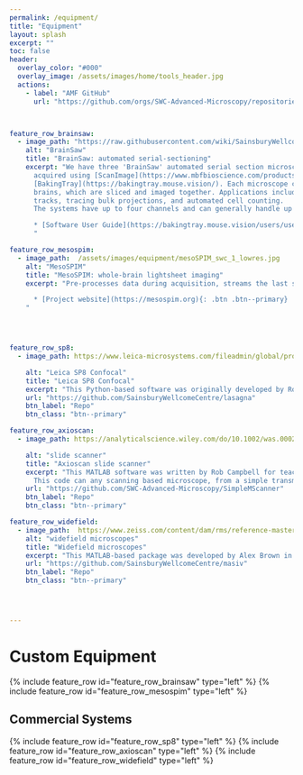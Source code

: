 ```yaml
---
permalink: /equipment/
title: "Equipment"
layout: splash
excerpt: ""
toc: false
header:
  overlay_color: "#000"
  overlay_image: /assets/images/home/tools_header.jpg
  actions:
    - label: "AMF GitHub"
      url: "https://github.com/orgs/SWC-Advanced-Microscopy/repositories"



feature_row_brainsaw:
  - image_path: "https://raw.githubusercontent.com/wiki/SainsburyWellcomeCentre/StitchIt/images/rgb_brain_example.jpg"
    alt: "BrainSaw"
    title: "BrainSaw: automated serial-sectioning"
    excerpt: "We have three 'BrainSaw' automated serial section microscopes. Data are 
      acquired using [ScanImage](https://www.mbfbioscience.com/products/scanimage) and 
      [BakingTray](https://bakingtray.mouse.vision/). Each microscope can accommodate up to 6 
      brains, which are sliced and imaged together. Applications include mapping electrode 
      tracks, tracing bulk projections, and automated cell counting. 
      The systems have up to four channels and can generally handle up to four fluorophores simultaneously.

      * [Software User Guide](https://bakingtray.mouse.vision/users/user_guide){: .btn .btn--primary}
      "

feature_row_mesospim:
  - image_path:  /assets/images/equipment/mesoSPIM_swc_1_lowres.jpg
    alt: "MesoSPIM"
    title: "MesoSPIM: whole-brain lightsheet imaging"
    excerpt: "Pre-processes data during acquisition, streams the last stitched section to a web page, initiates stitching automatically when acquisition completes. Includes tools for downsampling and generally batch-processing image stacks. Operations highly parallelized for speed.

      * [Project website](https://mesospim.org){: .btn .btn--primary}
    "




feature_row_sp8:
  - image_path: https://www.leica-microsystems.com/fileadmin/global/products/Confocal/leica-sp8-mp-list.jpg

    alt: "Leica SP8 Confocal"
    title: "Leica SP8 Confocal"
    excerpt: "This Python-based software was originally developed by Rob Campbell for a project with Tom Mrsic-Flogel's lab, but is now being used by the IBL consortium to trace electrode tracks. It provides linked orthogonal 2-D views for fast visualisation of downsampled image stacks. Allows overlays of multiple brains, multiple channels, traced neurites, or soma locations. Includes viewer for Allen Atlas and is extendable via plugins. Lasagna pre-dates napari, which we would recommend for new projects"
    url: "https://github.com/SainsburyWellcomeCentre/lasagna"
    btn_label: "Repo"
    btn_class: "btn--primary"

feature_row_axioscan:
  - image_path: https://analyticalscience.wiley.com/do/10.1002/was.00020305/view-media-gallery/zeissaxioscan-13-4-2021-image1lr-1619004027613.jpg

    alt: "slide scanner"
    title: "Axioscan slide scanner"
    excerpt: "This MATLAB software was written by Rob Campbell for teaching purposes. It runs galvo-based scanning microscopy using NI Hardware. The project includes three increasingly complicated versions of the same program. An equivalent Python project [can be found here](https://github.com/SWC-Advanced-Microscopy/SimplePyScanner).
      This code can any scanning based microscope, from a simple transmission-based system to a 2-photon."
    url: "https://github.com/SWC-Advanced-Microscopy/SimpleMScanner"
    btn_label: "Repo"
    btn_class: "btn--primary"

feature_row_widefield:
  - image_path:  https://www.zeiss.com/content/dam/rms/reference-master/products/light/widefield/axio-imager-2-for-bio-life-science/axio-imager-2_apotome-3_system.jpg/_jcr_content/renditions/original.image_file.768.768.file/axio-imager-2_apotome-3_system.jpg
    alt: "widefield microscopes"
    title: "Widefield microscopes"
    excerpt: "This MATLAB-based package was developed by Alex Brown in Troy Margrie's lab. MaSIV is a simple multi-resolution image viewer: it loads a small downsampled image stack into RAM but presents the user with full-res data as they zoom in. MaSIV is stable but can only display a single channel at once. It is extendable via plugins, some of which were written by AMF members."
    url: "https://github.com/SainsburyWellcomeCentre/masiv"
    btn_label: "Repo"
    btn_class: "btn--primary"




---
```


# Custom Equipment
{% include feature_row id="feature_row_brainsaw" type="left" %}
{% include feature_row id="feature_row_mesospim"   type="left" %}


## Commercial Systems
{% include feature_row id="feature_row_sp8" type="left" %} 
{% include feature_row id="feature_row_axioscan" type="left" %} 
{% include feature_row id="feature_row_widefield"   type="left" %}

